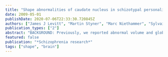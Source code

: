 ```yaml
---
title: "Shape abnormalities of caudate nucleus in schizotypal personality disorder."
date: 2009-05-01
publishDate: 2020-07-06T22:33:30.720845Z
authors: ["James J Levitt", "Martin Styner", "Marc Niethammer", "Sylvain Bouix", "Min-Seong Koo", "Martina M Voglmaier", "Chandlee C Dickey", "Margaret A Niznikiewicz", "Ron Kikinis", "Robert W McCarley", "Martha E Shenton"]
publication_types: ["2"]
abstract: "BACKGROUND: Previously, we reported abnormal volume and global shape in the caudate nucleus in schizotypal personality disorder (SPD). Here, we use a new shape measure which importantly permits local in addition to global shape analysis, as well as local correlations with behavioral measures. METHODS: Thirty-two female and 15 male SPDs, and 29 female and 14 male normal controls (NCLs), underwent brain magnetic resonance imaging (MRI). We assessed caudate shape measures using spherical harmonic-point distribution model (SPHARM-PDM) methodology. RESULTS: We found more pronounced global shape differences in the right caudate in male and female SPD, compared with NCLs. Local shape differences, principally in the caudate head, survived statistical correction on the right. Also, we performed correlations between local surface deformations with clinical measures and found significant correlations between local shape deflated deformations in the anterior medial surface of the caudate with verbal learning capacity in female SPD. CONCLUSIONS: Using SPHARM-PDM methodology, we found both global and local caudate shape abnormalities in male and female SPD, particularly right-sided, and largely restricted to limbic and cognitive anterior caudate. The most important and novel findings were bilateral statistically significant correlations between local surface deflations in the anterior medial surface of the head of the caudate and verbal learning capacity in female SPD. By extension, these local caudate correlation findings implicate the ventromedial prefrontal cortex (vmPFC), which innervates that area of the caudate, and demonstrate the utility of local shape analysis to investigate the relationship between specific subcortical and cortical brain structures in neuropsychiatric conditions."
featured: false
publication: "*Schizophrenia research*"
tags: ["shape", "brain"]
---
```


